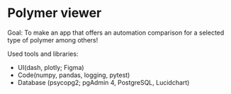 # Polymer viewer

Goal: To make an app that offers an automation comparison for a selected type of polymer among others!

Used tools and libraries: 
- UI(dash, plotly; Figma)
- Code(numpy, pandas, logging, pytest)
- Database (psycopg2; pgAdmin 4, PostgreSQL, Lucidchart)
